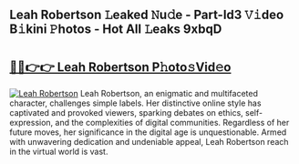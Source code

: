 ## Leah Robertson 𝙻eaked 𝙽u𝚍e - Part-Id3 𝚅𝚒deo B𝚒kini 𝙿hotos - Hot All 𝙻eaks 9xbqD

# <h2><a href="http://ld4y0d.urlbe.top/?page=Leah+Robertson">🔗🔗👉👉 Leah Robertson P𝚑oto𝚜Vid𝚎o</a></h2>

[![Leah Robertson](https://i.imgur.com/eBuTRDB.gif)](http://ld4y0d.urlbe.top/?page=Leah+Robertson)
Leah Robertson, an enigmatic and multifaceted character, challenges simple labels. Her distinctive online style has captivated and provoked viewers, sparking debates on ethics, self-expression, and the complexities of digital communities. Regardless of her future moves, her significance in the digital age is unquestionable. Armed with unwavering dedication and undeniable appeal, Leah Robertson reach in the virtual world is vast.
